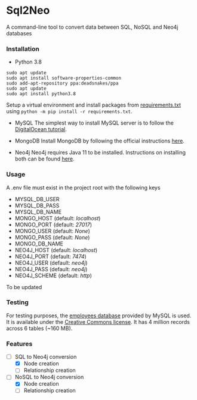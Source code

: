 # Sql2Neo

A command-line tool to convert data between SQL, NoSQL and Neo4j databases

### Installation
- Python 3.8
```shell script
sudo apt update
sudo apt install software-properties-common
sudo add-apt-repository ppa:deadsnakes/ppa
sudo apt update
sudo apt install python3.8
```
Setup a virtual environment and install packages from [requirements.txt](requirements.txt) using 
`python -m pip install -r requirements.txt`.

- MySQL
The simplest way to install MySQL server is to follow the 
[DigitalOcean tutorial](https://www.digitalocean.com/community/tutorials/how-to-install-mysql-on-ubuntu-18-04).

- MongoDB
Install MongoDB by following the official instructions 
[here](https://docs.mongodb.com/manual/tutorial/install-mongodb-on-ubuntu/).

- Neo4j
Neo4j requires Java 11 to be installed. Instructions on installing both can be found 
[here](https://neo4j.com/docs/operations-manual/current/installation/linux/debian/).

### Usage
A .env file must exist in the project root with the following keys
- MYSQL_DB_USER
- MYSQL_DB_PASS
- MYSQL_DB_NAME
- MONGO_HOST (default: _localhost_)
- MONGO_PORT (default: _27017_)
- MONGO_USER (default: _None_)
- MONGO_PASS (default: _None_)
- MONGO_DB_NAME
- NEO4J_HOST (default: _localhost_)
- NEO4J_PORT (default: _7474_)
- NEO4J_USER (default: _neo4j_)
- NEO4J_PASS (default: _neo4j_)
- NEO4J_SCHEME (default: _http_)

To be updated

### Testing
For testing purposes, the [employees database](https://dev.mysql.com/doc/employee/en/) provided by MySQL is used. It is 
available under the [Creative Commons license](https://creativecommons.org/licenses/by-sa/3.0/). It has 4 million 
records across 6 tables (~160 MB). 

### Features
- [ ] SQL to Neo4j conversion
    - [x] Node creation
    - [ ] Relationship creation
- [ ] NoSQL to Neo4j conversion
    - [x] Node creation
    - [ ] Relationship creation